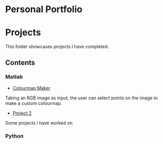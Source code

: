 # Personal Portfolio

# Projects
This folder showcases projects I have completed.

## Contents
### Matlab
* [Colourmap Maker](Colourmap_Maker)

Taking an RGB image as input, the user can select points on the image to make a custom colourmap.

* [Project 2](project_2)

Some projects I have worked on

### Python
